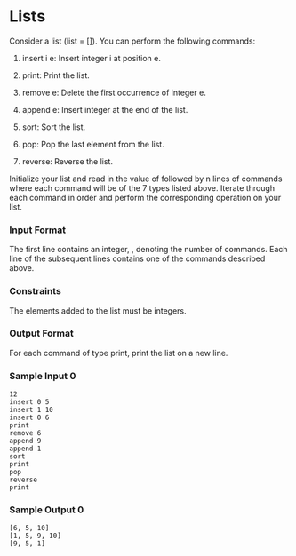 # Lists

Consider a list (list = []). You can perform the following commands:

1. insert i e: Insert integer i at position e.

2. print: Print the list.

3. remove e: Delete the first occurrence of integer e.

4. append e: Insert integer  at the end of the list.

5. sort: Sort the list.

6. pop: Pop the last element from the list.

7. reverse: Reverse the list.

Initialize your list and read in the value of  followed by n lines of commands where each command will be of the 7 types listed above. 
Iterate through each command in order and perform the corresponding operation on your list.

### Input Format

The first line contains an integer, , denoting the number of commands.
Each line  of the  subsequent lines contains one of the commands described above.

### Constraints

The elements added to the list must be integers.

### Output Format

For each command of type print, print the list on a new line.

### Sample Input 0
```
12
insert 0 5
insert 1 10
insert 0 6
print
remove 6
append 9
append 1
sort
print
pop
reverse
print
```

### Sample Output 0
```
[6, 5, 10]
[1, 5, 9, 10]
[9, 5, 1]
```
